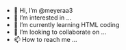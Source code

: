 - 👋 Hi, I’m @meyeraa3
- 👀 I’m interested in ...
- 🌱 I’m currently learning HTML coding
- 💞️ I’m looking to collaborate on ...
- 📫 How to reach me ...

<!---
meyeraa3/meyeraa3 is a ✨ special ✨ repository because its `README.md` (this file) appears on your GitHub profile.
You can click the Preview link to take a look at your changes.
--->
